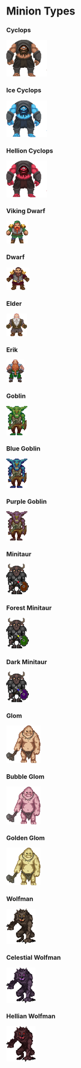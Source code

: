 # Minion Types

### Cyclops

![](<../../../.gitbook/assets/image (3) (2) (1).png>)

### Ice Cyclops

![](<../../../.gitbook/assets/image (18).png>)

### Hellion Cyclops

![](<../../../.gitbook/assets/image (8) (1) (1) (1).png>)

### Viking Dwarf

![](<../../../.gitbook/assets/image (9) (1) (1).png>)

### Dwarf

![](<../../../.gitbook/assets/image (32) (1) (1).png>)

### Elder

![](<../../../.gitbook/assets/image (36).png>)

### Erik

![](<../../../.gitbook/assets/image (16).png>)

### Goblin

![](<../../../.gitbook/assets/image (40) (1) (1).png>)

### Blue Goblin

![](<../../../.gitbook/assets/image (23) (1) (1).png>)

### Purple Goblin

![](<../../../.gitbook/assets/image (4) (2).png>)

### Minitaur

![](<../../../.gitbook/assets/image (13).png>)

### Forest Minitaur

![](<../../../.gitbook/assets/image (37).png>)

### Dark Minitaur

![](<../../../.gitbook/assets/image (15).png>)

### Glom

![](<../../../.gitbook/assets/image (31) (1).png>)

### Bubble Glom

![](<../../../.gitbook/assets/image (7) (1) (1).png>)

### Golden Glom

![](<../../../.gitbook/assets/image (45).png>)

### Wolfman

![](<../../../.gitbook/assets/image (19) (1).png>)

### Celestial Wolfman

![](<../../../.gitbook/assets/image (21) (1) (1).png>)

### Hellian Wolfman

![](<../../../.gitbook/assets/image (6) (1) (1).png>)
